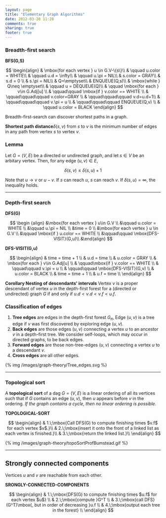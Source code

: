 ```yaml
---
layout: page
title: "Elementary Graph Algorithms"
date: 2012-03-28 11:28
comments: true
sharing: true
footer: true
---
```



### Breadth-first search


**BFS(G,S)**

$$
\begin{align}
& \mbox{for each vertex } u \in G.V-\{s\}\\
& \qquad u.color = WHITE\\
& \qquad u.d = \infty\\
& \qquad u.\pi = NIL\\
& s.color = GRAY\\
& s.d = 0 \\
& s.\pi = NIL\\
& Q=\emptyset\\
& ENQUEUE(Q,s)\\
& \mbox{while } Q\neq \emptyset\\
& \qquad u = DEQUEUE(Q)\\
& \qquad \mbox{for each } v\in G.Adj[u] \\
& \qquad\qquad \mbox{if } v.color == WHITE \\
& \qquad\qquad\qquad v.color=GRAY \\
& \qquad\qquad\qquad v.d=u.d+1\\
& \qquad\qquad\qquad v.\pi = u \\
& \qquad\qquad\qquad ENQUEUE(Q,v) \\
& \qquad u.color = BLACK
\end{align}
$$

Breadth-first-search can discover shortest paths in a graph.

**Shortest path distance**$\delta(s,v)$ from $s$ to $v$ is the minimum number of
edges in any path from vertex $s$ to vertex $v$.

### Lemma
Let $G=(V,E)$ be a directed or undirected graph, and let $s\in V$ be an arbitary
vertex. Then, for any edge $(u,v) \in E$,

$$
\delta(s,v)\leq\delta(s,u)+1
$$

Note that $u\rightarrow v$ or $u-v$. If $s$ can reach $u$, $s$ can reach $v$. If
$\delta(s,u)=\infty$, the inequality holds.

* * *

### Depth-first search

**DFS(G)**

$$
\begin {align}
&\mbox{for each vertex } u\in G.V \\
&\qquad u.color = WHITE \\
&\qquad u.\pi = NIL \\
&time = 0 \\
&\mbox{for each vertex } u \in G.V \\
&\qquad \mbox{if } u.color == WHITE \\
&\qquad\qquad \mbox{DFS-VISIT}(G,u)\\
&\end{align}
$$

**DFS-VISIT(G,u)**

$$
\begin{align}
& time = time + 1 \\
& u.d = time \\
& u.color = GRAY \\
& \mbox{for each } v\in G.Adj[u] \\
& \qquad\mbox{if } v.color == WHITE \\
& \qquad\qquad v.\pi = u \\
& \qquad\qquad \mbox{DFS-VISIT}(G,v) \\
& u.color = BLACK \\
& time = time + 1 \\
& u.f = time \\
\end{align}
$$

**Corollary Nesting of descendants' intervals**
Vertex $v$ is a proper descendant of vertex $u$ in the depth-first forest for a
(directed or undirected) graph $G$ if and only if $u.d < v.d < v.f < u.f$.

### Classification of edges

1. **Tree edges** are edges in the depth-first forest $G_\pi$, Edge $(u,v)$ is a
   tree edge if $v$ was first discovered by exploring edge $(u,v)$.
2. **Back edges** are those edges $(u,v)$ connecting a vertex $u$ to an ancestor $v$
   in a depth-first tree. We consider self-loops, which may occur in directed
   graphs, to be back edges.
3. **Forward edges** are those non-tree-edges $(u,v)$ connecting a vertex $u$ to
   a descendant $v$.
4. **Cross edges** are all other edges.

{% img /images/graph-theory/Tree_edges.svg %}
<!-- wikipedia -->

* * *

### Topological sort

A **topological sort** of a dag $G=(V,E)$ is a linear ordering of all its
vertices such that if $G$ contains an edge $(u,v)$, then $u$ appears before $v$
in the ordering. *If the graph contains a cycle, then no linear ordering is
possible.*

**TOPOLOGICAL-SORT**

$$
\begin{align}
& 1.\;\mbox{Call DFS(G) to compute finishing times $v.f$ for each vertex $v$.}\\
& 2.\;\mbox{insert it onto the front of a linked list as each vertex is finished.}\\
& 3.\;\mbox{return the linked list.}\\
\end{align}
$$

{% img /images/graph-theory/topoSortProfBumstead.gif %}

* * *

## Strongly connected components

Vertices $u$ and $v$ are reachable from each other.

**SRONGLY-CONNECTED-COMPONENTS**

$$
\begin{align}
& 1.\;\mbox{DFS(G) to compute finishing times $u.f$ for each vertex $u$} \\
& 2.\;\mbox{compute }G^T \\
& 3.\;\mbox{call DFS}(G^T)\mbox{, but in order of decreasing }u.f \\
& 4.\;\mbox{output each tree in the forest} \\
\end{align}
$$
